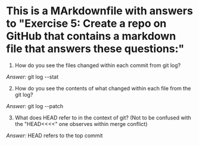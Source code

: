 # This is a MArkdownfile with answers to "Exercise 5: Create a repo on GitHub that contains a markdown file that answers these questions:"


1. How do you see the files changed within each commit from git log?

*Answer:* git log --stat

2. How do you see the contents of what changed within each file from the git log?

*Answer:* git log --patch 

3. What does HEAD refer to in the context of git? (Not to be confused with the "HEAD<<<<" one observes within merge conflict)

*Answer:* HEAD refers to the top commit

